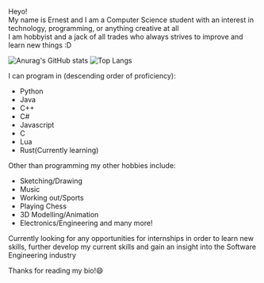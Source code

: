 Heyo!  
My name is Ernest and I am a Computer Science student with an interest in technology, programming, or anything creative at all  
I am hobbyist and a jack of all trades who always strives to improve and learn new things :D  
  
![Anurag's GitHub stats](https://github-readme-stats.vercel.app/api?username=Ernest326&show_icons=true&theme=radical)
![Top Langs](https://github-readme-stats.vercel.app/api/top-langs/?username=Ernest326&compact=tru&theme=radical)
  
I can program in (descending order of proficiency):
- Python
- Java
- C++
- C#
- Javascript
- C
- Lua
- Rust(Currently learning)
  
  
Other than programming my other hobbies include:
- Sketching/Drawing
- Music
- Working out/Sports
- Playing Chess
- 3D Modelling/Animation
- Electronics/Engineering
and many more!
  
 
Currently looking for any opportunities for internships in order to learn new skills, further develop my current skills and gain an insight into the Software Engineering industry
  
Thanks for reading my bio!😄

<!--
<img src=https://niamhshaw.ie/wp-content/uploads/2021/05/Patreon-Button.png href=https://www.patreon.com/Ernest326></img>
-->

<!--
**Ernest326/Ernest326** is a ✨ _special_ ✨ repository because its `README.md` (this file) appears on your GitHub profile.

Here are some ideas to get you started:

- 🔭 I’m currently working on ...
- 🌱 I’m currently learning ...
- 👯 I’m looking to collaborate on ...
- 🤔 I’m looking for help with ...
- 💬 Ask me about ...
- 📫 How to reach me: ...
- 😄 Pronouns: ...
- ⚡ Fun fact: ...
-->
